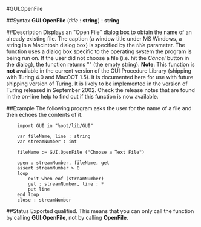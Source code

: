 
#GUI.OpenFile

##Syntax
**GUI.OpenFile** (_title_ : **string**) : **string**



##Description
Displays an "Open File" dialog box to obtain the name of an already existing file. The caption (a window title under MS Windows, a string in a Macintosh dialog box) is specified by the _title_ parameter. The function uses a dialog box specific to the operating system the program is being run on.
If the user did not choose a file (i.e. hit the _Cancel_ button in the dialog), the function returns "" (the empty string).
**Note**: This function is **not** available in the current version of the GUI Procedure Library (shipping with Turing 4.0 and MacOOT 1.5). It is documented here for use with future shipping version of Turing. It is likely to be implemented in the version of Turing released in September 2002. Check the release notes that are found in the on-line help to find out if this function is now available.



##Example
The following program asks the user for the name of a file and then echoes the contents of it.


        import GUI in "%oot/lib/GUI"
        
        var fileName, line : string
        var streamNumber : int
        
        fileName := GUI.OpenFile ("Choose a Text File")
        
        open : streamNumber, fileName, get
        assert streamNumber > 0
        loop
            exit when eof (streamNumber)
            get : streamNumber, line : *
            put line
        end loop
        close : streamNumber
##Status
Exported qualified.
This means that you can only call the function by calling **GUI.OpenFile**, not by calling **OpenFile**.


